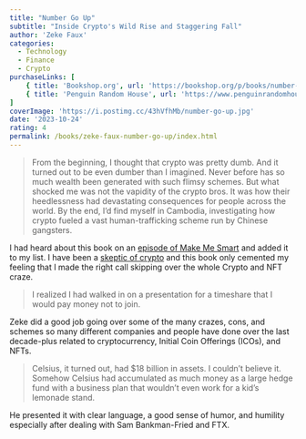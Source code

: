 ```yaml
---
title: "Number Go Up"
subtitle: "Inside Crypto's Wild Rise and Staggering Fall"
author: 'Zeke Faux'
categories:
  - Technology
  - Finance
  - Crypto
purchaseLinks: [
    { title: 'Bookshop.org', url: 'https://bookshop.org/p/books/number-go-up-inside-crypto-s-wild-rise-and-staggering-fall-zeke-faux/19900961?ean=9780593443811' },
    { title: 'Penguin Random House', url: 'https://www.penguinrandomhouse.com/books/711959/number-go-up-by-zeke-faux/' }
]
coverImage: 'https://i.postimg.cc/43hVfhMb/number-go-up.jpg'
date: '2023-10-24'
rating: 4
permalink: /books/zeke-faux-number-go-up/index.html
---
```


> From the beginning, I thought that crypto was pretty dumb. And it turned out to be even dumber than I imagined. Never before has so much wealth been generated with such flimsy schemes. But what shocked me was not the vapidity of the crypto bros. It was how their heedlessness had devastating consequences for people across the world. By the end, I’d find myself in Cambodia, investigating how crypto fueled a vast human-trafficking scheme run by Chinese gangsters.

I had heard about this book on an [episode of Make Me Smart](https://www.marketplace.org/shows/make-me-smart/crypto-goes-to-court/) and added it to my list. I have been a [skeptic of crypto](https://kpwags.com/posts/2022/11/18/on-ftx-and-crypto-in-general) and this book only cemented my feeling that I made the right call skipping over the whole Crypto and NFT craze.

> I realized I had walked in on a presentation for a timeshare that I would pay money not to join.

Zeke did a good job going over some of the many crazes, cons, and schemes so many different companies and people have done over the last decade-plus related to cryptocurrency, Initial Coin Offerings (ICOs), and NFTs.

> Celsius, it turned out, had $18 billion in assets. I couldn’t believe it. Somehow Celsius had accumulated as much money as a large hedge fund with a business plan that wouldn’t even work for a kid’s lemonade stand.

He presented it with clear language, a good sense of humor, and humility especially after dealing with Sam Bankman-Fried and FTX.